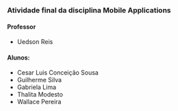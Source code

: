 ### Atividade final da disciplina Mobile Applications

#### Professor
- Uedson Reis

#### Alunos:
- Cesar Luis Conceição Sousa
- Guilherme Silva
- Gabriela Lima
- Thalita Modesto
- Wallace Pereira
